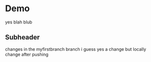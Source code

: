 # Demo

yes
blah blub

## Subheader
changes in the myfirstbranch branch i guess yes
a change but locally
change after pushing